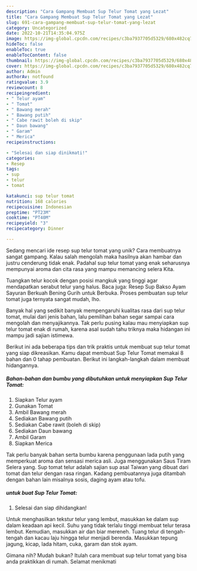 ```yaml
---
description: "Cara Gampang Membuat Sup Telur Tomat yang Lezat"
title: "Cara Gampang Membuat Sup Telur Tomat yang Lezat"
slug: 691-cara-gampang-membuat-sup-telur-tomat-yang-lezat
category: Uncategorized
date: 2022-10-21T14:35:04.975Z
image: https://img-global.cpcdn.com/recipes/c3ba7937705d5329/680x482cq70/sup-telur-tomat-foto-resep-utama.jpg
hideToc: false
enableToc: true
enableTocContent: false
thumbnail: https://img-global.cpcdn.com/recipes/c3ba7937705d5329/680x482cq70/sup-telur-tomat-foto-resep-utama.jpg
cover: https://img-global.cpcdn.com/recipes/c3ba7937705d5329/680x482cq70/sup-telur-tomat-foto-resep-utama.jpg
author: Admin
authorAv: notfound
ratingvalue: 3.9
reviewcount: 8
recipeingredient:
- " Telur ayam"
- " Tomat"
- " Bawang merah"
- " Bawang putih"
- " Cabe rawit boleh di skip"
- " Daun bawang"
- " Garam"
- " Merica"
recipeinstructions:

- "Selesai dan siap dinikmati!"
categories:
- Resep
tags:
- sup
- telur
- tomat

katakunci: sup telur tomat 
nutrition: 168 calories
recipecuisine: Indonesian
preptime: "PT23M"
cooktime: "PT40M"
recipeyield: "3"
recipecategory: Dinner

---
```





Sedang mencari ide resep sup telur tomat yang unik? Cara membuatnya sangat gampang. Kalau salah mengolah maka hasilnya akan hambar dan justru cenderung tidak enak. Padahal sup telur tomat yang enak seharusnya mempunyai aroma dan cita rasa yang mampu memancing selera Kita.





Tuangkan telur kocok dengan posisi mangkuk yang tinggi agar mendapatkan serabut telur yang halus. Baca juga: Resep Sup Bakso Ayam Sayuran Berkuah Bening Gurih untuk Berbuka. Proses pembuatan sup telur tomat juga ternyata sangat mudah, lho.

Banyak hal yang sedikit banyak mempengaruhi kualitas rasa dari sup telur tomat, mulai dari jenis bahan, lalu pemilihan bahan segar sampai cara mengolah dan menyajikannya. Tak perlu pusing kalau mau menyiapkan sup telur tomat enak di rumah, karena asal sudah tahu triknya maka hidangan ini mampu jadi sajian istimewa.






Berikut ini ada beberapa tips dan trik praktis untuk membuat sup telur tomat yang siap dikreasikan. Kamu dapat membuat Sup Telur Tomat memakai 8 bahan dan 0 tahap pembuatan. Berikut ini langkah-langkah dalam membuat hidangannya.

<!--inarticleads1-->

##### Bahan-bahan dan bumbu yang dibutuhkan untuk menyiapkan Sup Telur Tomat:

1. Siapkan  Telur ayam
1. Gunakan  Tomat
1. Ambil  Bawang merah
1. Sediakan  Bawang putih
1. Sediakan  Cabe rawit (boleh di skip)
1. Sediakan  Daun bawang
1. Ambil  Garam
1. Siapkan  Merica


Tak perlu banyak bahan serta bumbu karena penggunaan lada putih yang memperkuat aroma dan sensasi merica asli. Juga menggunakan Saus Tiram Selera yang. Sup tomat telur adalah sajian sup asal Taiwan yang dibuat dari tomat dan telur dengan rasa ringan. Kadang pembuatannya juga ditambah dengan bahan lain misalnya sosis, daging ayam atau tofu. 

<!--inarticleads2-->

#####  untuk buat Sup Telur Tomat:


1. Selesai dan siap dihidangkan!

Untuk menghasilkan tekstur telur yang lembut, masukkan ke dalam sup dalam keadaan api kecil. Suhu yang tidak terlalu tinggi membuat telur terasa lembut. Kemudian, masukkan air dan biar mereneh. Tuang telur di tengah-tengah dan kacau laju hingga telur menjadi berenda. Masukkan tepung jagung, kicap, lada hitam, cuka, garam dan stok ayam. 

Gimana nih? Mudah bukan? Itulah cara membuat sup telur tomat yang bisa anda praktikkan di rumah. Selamat menikmati

